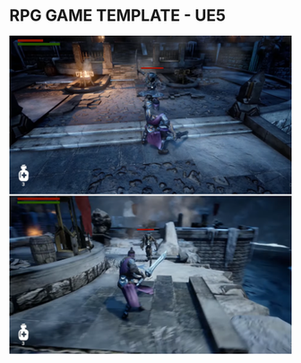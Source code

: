 # RPG GAME TEMPLATE - UE5

![Image](https://raw.githubusercontent.com/hasan-reis/RPG-GAME-UE5/refs/heads/main/Screenshots/Screenshot%202024-10-14%20123918.png)
![Image](https://raw.githubusercontent.com/hasan-reis/RPG-GAME-UE5/refs/heads/main/Screenshots/Screenshot%202024-10-14%20123734.png)
 
